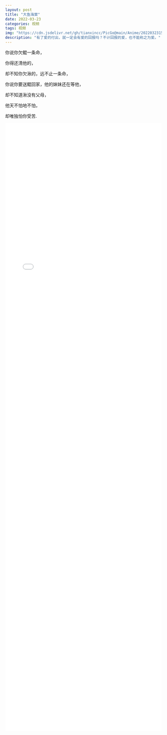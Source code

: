 ```yaml
---
layout: post
title: "大鱼海棠"
date: 2022-03-23
categories: 视频
tags: 视频
img: "https://cdn.jsdelivr.net/gh/tianxincc/PicGo@main/Anime/202203231505170.jpg"
description: "有了爱的付出，就一定会有爱的回报吗？不计回报的爱，也不能称之为爱。"
---   
```

你说你欠鲲一条命，

你得还清他的，

却不知你欠湫的，远不止一条命，

你说你要送鲲回家，他的妹妹还在等他，

却不知道湫没有父母，

他天不怕地不怕，

却唯独怕你受苦.

<iframe width="100%" height="50%" src="//player.bilibili.com/player.html?aid=682484483&bvid=BV1sU4y1d78z&cid=552834234&page=1" scrolling="no" border="0" frameborder="no" framespacing="0" allowfullscreen="true"> </iframe>

    
    
